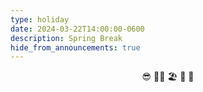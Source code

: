 ```yaml
---
type: holiday
date: 2024-03-22T14:00:00-0600
description: Spring Break
hide_from_announcements: true
---
```

<center>😎 🏄🏽 🏖 🌄 🌴</center>